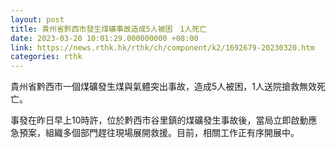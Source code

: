 ```yaml
---
layout: post
title: 貴州省黔西市發生煤礦事故造成5人被困　1人死亡
date: 2023-03-20 10:01:29.000000000 +08:00
link: https://news.rthk.hk/rthk/ch/component/k2/1692679-20230320.htm
categories: rthk
---
```


貴州省黔西市一個煤礦發生煤與氣體突出事故，造成5人被困，1人送院搶救無效死亡。 

事發在昨日早上10時許，位於黔西市谷里鎮的煤礦發生事故後，當局立即啟動應急預案，組織多個部門趕往現場展開救援。目前，相關工作正有序開展中。
